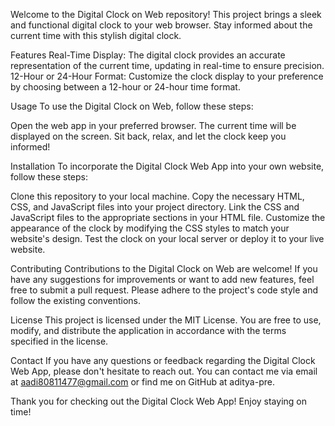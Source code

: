 Welcome to the Digital Clock on Web repository! This project brings a sleek and functional digital clock to your web browser.
Stay informed about the current time with this stylish digital clock.

Features
Real-Time Display: The digital clock provides an accurate representation of the current time, updating in real-time to ensure precision.
12-Hour or 24-Hour Format: Customize the clock display to your preference by choosing between a 12-hour or 24-hour time format.

Usage
To use the Digital Clock on Web, follow these steps:

Open the web app in your preferred browser.
The current time will be displayed on the screen.
Sit back, relax, and let the clock keep you informed!

Installation
To incorporate the Digital Clock Web App into your own website, follow these steps:

Clone this repository to your local machine.
Copy the necessary HTML, CSS, and JavaScript files into your project directory.
Link the CSS and JavaScript files to the appropriate sections in your HTML file.
Customize the appearance of the clock by modifying the CSS styles to match your website's design.
Test the clock on your local server or deploy it to your live website.

Contributing
Contributions to the Digital Clock on Web are welcome! If you have any suggestions for improvements or want to add new features,
feel free to submit a pull request. Please adhere to the project's code style and follow the existing conventions.

License
This project is licensed under the MIT License. You are free to use, modify, and distribute the application in accordance with the
terms specified in the license.

Contact
If you have any questions or feedback regarding the Digital Clock Web App, please don't hesitate to reach out. You can contact me via email at aadi80811477@gmail.com or find me on GitHub at aditya-pre.

Thank you for checking out the Digital Clock Web App! Enjoy staying on time!
